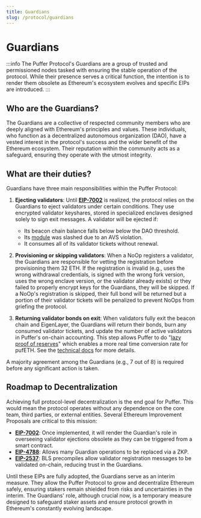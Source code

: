 ```yaml
---
title: Guardians
slug: /protocol/guardians
---
```

# Guardians

:::info
The Puffer Protocol's Guardians are a group of trusted and permissioned nodes tasked with ensuring the stable operation of the protocol. While their presence serves a critical function, the intention is to render them obsolete as Ethereum's ecosystem evolves and specific EIPs are introduced.
:::

## Who are the Guardians?

The Guardians are a collective of respected community members who are deeply aligned with Ethereum's principles and values. These individuals, who function as a decentralized autonomous organization (DAO), have a vested interest in the protocol's success and the wider benefit of the Ethereum ecosystem. Their reputation within the community acts as a safeguard, ensuring they operate with the utmost integrity.

## What are their duties?

Guardians have three main responsibilities within the Puffer Protocol:


1. **Ejecting validators**: Until [**EIP-7002**](https://eips.ethereum.org/EIPS/eip-7002) is realized, the protocol relies on the Guardians to eject validators under certain conditions. They use encrypted validator keyshares, stored in specialized enclaves designed solely to sign exit messages. A validator will be ejected if:
   - Its beacon chain balance falls below below the DAO threshold.
   - Its [module](/protocol/restaking-modules#restaking-modules-) was slashed due to an AVS violation.
   - It consumes all of its validator tickets without renewal.

2. **Provisioning or skipping validators**: When a NoOp registers a validator, the Guardians are responsible for vetting the registration before provisioning them 32 ETH. If the registration is invalid (e.g., uses the wrong withdrawal credentials, is signed with the wrong fork version, uses the wrong enclave version, or the validator already exists) or they failed to properly encrypt keys for the Guardians, they will be skipped. If a NoOp's registration is skipped, their full bond will be returned but a portion of their validator tickets will be penalized to prevent NoOps from griefing the protocol.

3. **Returning validator bonds on exit**: When validators fully exit the beacon chain and EigenLayer, the Guardians will return their bonds, burn any consumed validator tickets, and update the number of active validators in Puffer's on-chain accounting. This step allows Puffer to do "[lazy proof of reserves](https://github.com/PufferFinance/PufferPool/blob/master/docs/PufferOracleV2.md)" which enables a more real time conversion rate for pufETH. See the [technical docs](https://github.com/PufferFinance/PufferPool/blob/master/docs/PufferProtocol.md#after-exiting) for more details.

A majority agreement among the Guardians (e.g., 7 out of 8) is required before any significant action is taken.

## Roadmap to Decentralization

Achieving full protocol-level decentralization is the end goal for Puffer. This would mean the protocol operates without any dependence on the core team, third parties, or external entities. Several Ethereum Improvement Proposals are critical to this mission:

- **[EIP-7002](https://eips.ethereum.org/EIPS/eip-7002)**: Once implemented, it will render the Guardian's role in overseeing validator ejections obsolete as they can be triggered from a smart contract.
- **[EIP-4788](https://eips.ethereum.org/EIPS/eip-4788)**: Allows many Guardian operations to be replaced via a ZKP.
- **[EIP-2537](https://eips.ethereum.org/EIPS/eip-2537)**: BLS precompiles allow validator registration messages to be validated on-chain, reducing trust in the Guardians.

Until these EIPs are fully adopted, the Guardians serve as an interim measure. They allow the Puffer Protocol to grow and decentralize Ethereum safely, ensuring stakers remain shielded from risks and uncertainties in the interim. The Guardians' role, although crucial now, is a temporary measure designed to safeguard staker assets and ensure protocol growth in Ethereum's constantly evolving landscape.